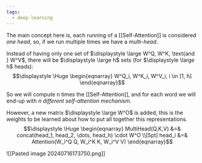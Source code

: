 ```yaml
---
tags:
  - deep-learning
---
```

The main concept here is, each running of a [[Self-Attention]] is considered *one head*, so, if we run multiple times we have a *multi-head*.

Instead of having only one set of $\displaystyle \large W^Q, W^K, \text{and } W^V$, there will be $\displaystyle \large h$ sets (for $\displaystyle \large h$ heads):
$$\displaystyle \Huge \begin{eqnarray} 
W^Q_i, W^K_i, W^V_i, i \in [1, h]
\end{eqnarray}$$

So we will compute n times the [[Self-Attention]], and for each word we will end-up with *n different self-attention mechanism*.

However, a new matrix $\displaystyle \large W^O$ is added, this is the weights to be learned about how to put all together this representations.
$$\displaystyle \Huge \begin{eqnarray} 
MultiHead(Q,K,V) &=& concat(head_1, head_2, \dots, head_h) \cdot W^O
\\[5pt]
head_i &=& Attention(W_i^Q Q, W_i^K K, W_i^V V)
\end{eqnarray}$$

![[Pasted image 20240716173750.png]]
